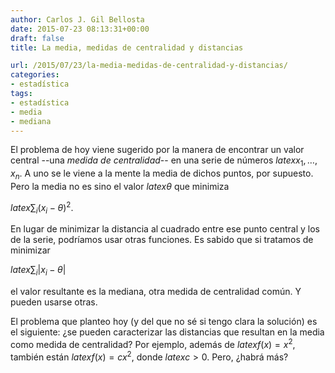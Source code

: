 ```yaml
---
author: Carlos J. Gil Bellosta
date: 2015-07-23 08:13:31+00:00
draft: false
title: La media, medidas de centralidad y distancias

url: /2015/07/23/la-media-medidas-de-centralidad-y-distancias/
categories:
- estadística
tags:
- estadística
- media
- mediana
---
```


El problema de hoy viene sugerido por la manera de encontrar un valor central --una _medida de centralidad_-- en una serie de números $latex x_1,\dots, x_n$. A uno se le viene a la mente la media de dichos puntos, por supuesto. Pero la media no es sino el valor $latex \theta$ que minimiza


$latex \sum_i (x_i - \theta)^2.$


En lugar de minimizar la distancia al cuadrado entre ese punto central y los de la serie, podríamos usar otras funciones. Es sabido que si tratamos de minimizar


$latex \sum_i |x_i - \theta|$


el valor resultante es la mediana, otra medida de centralidad común. Y pueden usarse otras.

El problema que planteo hoy (y del que no sé si tengo clara la solución) es el siguiente: ¿se pueden caracterizar las distancias que resultan en la media como medida de centralidad? Por ejemplo, además de $latex f(x)=x^2$, también están $latex f(x)=c x^2$, donde $latex c>0$. Pero, ¿habrá más?
